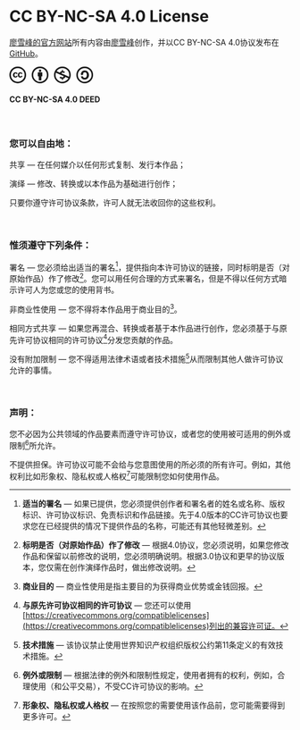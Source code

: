 # CC BY-NC-SA 4.0 License

[廖雪峰的官方网站](https://liaoxuefeng.com)所有内容由[廖雪峰](https://liaoxuefeng.com)创作，并以CC BY-NC-SA 4.0协议发布在[GitHub](https://github.com/michaelliao/liaoxuefeng.com)。

<svg width="150px" height="30px" viewBox="0 0 150 30" xmlns="http://www.w3.org/2000/svg">
    <path xmlns="http://www.w3.org/2000/svg"
        d="M 14.972 0 C 19.168 0 22.741 1.465 25.687 4.393 C 27.075 5.771 28.168 7.416 28.9 9.228 C 29.633 11.04 30 12.964 30 15 C 30 17.054 29.637 18.978 28.915 20.772 C 28.194 22.564 27.103 24.184 25.715 25.526 C 24.287 26.949 22.594 28.077 20.732 28.848 C 18.908 29.61 16.95 30.001 14.973 30 C 12.991 30 11.093 29.62 9.281 28.86 C 7.456 28.093 5.799 26.974 4.406 25.567 C 2.969 24.13 1.875 22.509 1.125 20.705 C 0.374 18.897 -0.008 16.958 0 15 C 0 13.018 0.38 11.112 1.138 9.281 C 1.905 7.44 3.029 5.769 4.446 4.366 C 7.303 1.456 10.812 0 14.972 0 Z M 15.027 2.706 C 11.598 2.706 8.714 3.902 6.375 6.295 C 5.221 7.454 4.298 8.822 3.655 10.326 C 3.024 11.804 2.701 13.395 2.705 15.001 C 2.705 16.608 3.021 18.157 3.655 19.647 C 4.292 21.143 5.216 22.499 6.375 23.639 C 7.517 24.785 8.873 25.695 10.365 26.318 C 11.848 26.934 13.402 27.242 15.027 27.242 C 16.634 27.242 18.191 26.93 19.702 26.305 C 21.223 25.672 22.609 24.753 23.786 23.6 C 26.125 21.314 27.294 18.448 27.294 15 C 27.294 13.34 26.99 11.769 26.384 10.287 C 25.775 8.801 24.873 7.453 23.733 6.322 C 21.321 3.912 18.419 2.706 15.027 2.706 Z M 14.839 12.509 L 12.829 13.554 C 12.614 13.109 12.352 12.796 12.039 12.617 C 11.727 12.439 11.437 12.349 11.169 12.349 C 9.829 12.349 9.159 13.233 9.159 15.001 C 9.159 15.804 9.329 16.447 9.668 16.929 C 10.008 17.411 10.508 17.653 11.168 17.653 C 12.044 17.653 12.66 17.223 13.018 16.367 L 14.865 17.304 C 14.489 18.019 13.924 18.617 13.231 19.032 C 12.535 19.452 11.767 19.662 10.928 19.662 C 9.588 19.662 8.508 19.252 7.686 18.429 C 6.865 17.609 6.454 16.465 6.454 15.001 C 6.454 13.573 6.87 12.439 7.7 11.6 C 8.53 10.76 9.579 10.34 10.847 10.34 C 12.705 10.34 14.035 11.063 14.839 12.51 L 14.839 12.509 Z M 23.491 12.509 L 21.508 13.554 C 21.294 13.109 21.03 12.796 20.718 12.617 C 20.405 12.439 20.105 12.349 19.821 12.349 C 18.481 12.349 17.811 13.233 17.811 15.001 C 17.811 15.804 17.981 16.447 18.321 16.929 C 18.659 17.411 19.159 17.653 19.821 17.653 C 20.695 17.653 21.311 17.223 21.668 16.367 L 23.543 17.304 C 23.152 18.017 22.579 18.613 21.883 19.032 C 21.187 19.452 20.428 19.662 19.606 19.662 C 18.249 19.662 17.165 19.252 16.353 18.429 C 15.539 17.609 15.133 16.465 15.133 15.001 C 15.133 13.573 15.548 12.439 16.379 11.6 C 17.209 10.76 18.258 10.34 19.526 10.34 C 21.383 10.34 22.706 11.063 23.491 12.51 L 23.491 12.509 Z"
        fill="currentColor" transform="matrix(1, 0, 0, 1, 0, -2.842170943040401e-14)" />
    <path xmlns="http://www.w3.org/2000/svg"
        d="M 54.973 0 C 59.186 0 62.741 1.446 65.633 4.34 C 68.544 7.25 70 10.803 70 15 C 70 19.215 68.57 22.723 65.713 25.526 C 62.678 28.51 59.098 30 54.973 30 C 50.919 30 47.402 28.526 44.42 25.58 C 41.474 22.633 40 19.107 40 15 C 40 10.893 41.474 7.34 44.42 4.34 C 47.313 1.446 50.83 0 54.973 0 Z M 55.027 2.706 C 51.617 2.706 48.732 3.902 46.375 6.295 C 43.928 8.795 42.705 11.697 42.705 15.001 C 42.705 18.322 43.919 21.197 46.347 23.625 C 48.776 26.054 51.669 27.267 55.026 27.267 C 58.365 27.267 61.276 26.045 63.758 23.597 C 66.116 21.33 67.294 18.464 67.294 14.999 C 67.294 11.589 66.097 8.688 63.705 6.294 C 61.313 3.902 58.42 2.706 55.027 2.706 Z M 59.045 11.276 L 59.045 17.41 L 57.33 17.41 L 57.33 24.696 L 52.67 24.696 L 52.67 17.41 L 50.956 17.41 L 50.956 11.276 C 50.951 11.019 51.053 10.772 51.236 10.593 C 51.416 10.409 51.663 10.307 51.92 10.312 L 58.081 10.312 C 58.331 10.312 58.555 10.405 58.751 10.592 C 58.942 10.768 59.049 11.016 59.045 11.276 Z M 52.91 7.42 C 52.91 6.01 53.606 5.304 55 5.304 C 56.394 5.304 57.09 6.009 57.09 7.42 C 57.09 8.813 56.393 9.51 55 9.51 C 53.607 9.51 52.91 8.813 52.91 7.42 Z"
        fill="currentColor" transform="matrix(1, 0, 0, 1, 0, -2.842170943040401e-14)" />
    <path xmlns="http://www.w3.org/2000/svg"
        d="M 94.973 0 C 99.187 0 102.741 1.446 105.633 4.339 C 108.544 7.232 110 10.786 110 15 C 110 19.215 108.571 22.723 105.713 25.527 C 102.678 28.51 99.097 30 94.973 30 C 90.901 30 87.383 28.518 84.42 25.554 C 81.474 22.607 80 19.09 80 15 C 80 10.893 81.474 7.34 84.42 4.34 C 87.313 1.446 90.83 0 94.973 0 Z M 83.375 10.956 C 82.929 12.188 82.705 13.536 82.705 15.001 C 82.705 18.322 83.919 21.197 86.347 23.625 C 88.794 26.037 91.687 27.242 95.026 27.242 C 98.401 27.242 101.311 26.019 103.759 23.572 C 104.634 22.733 105.32 21.858 105.82 20.946 L 100.169 18.428 C 99.989 19.348 99.479 20.172 98.736 20.745 C 97.976 21.343 97.079 21.688 96.043 21.776 L 96.043 24.08 L 94.303 24.08 L 94.303 21.776 C 92.642 21.759 91.123 21.161 89.749 19.982 L 91.812 17.893 C 92.793 18.803 93.91 19.259 95.16 19.259 C 95.677 19.259 96.12 19.143 96.486 18.91 C 96.852 18.679 97.036 18.295 97.036 17.759 C 97.036 17.383 96.901 17.079 96.634 16.848 L 95.187 16.231 L 93.42 15.427 L 91.036 14.383 L 83.375 10.956 Z M 95.027 2.678 C 91.617 2.678 88.732 3.884 86.375 6.294 C 85.785 6.884 85.232 7.554 84.715 8.304 L 90.447 10.875 C 90.688 10.1 91.19 9.433 91.867 8.987 C 92.562 8.514 93.375 8.25 94.304 8.197 L 94.304 5.893 L 96.045 5.893 L 96.045 8.197 C 97.421 8.268 98.67 8.732 99.795 9.589 L 97.84 11.6 C 97 11.01 96.143 10.716 95.268 10.716 C 94.804 10.716 94.388 10.806 94.023 10.983 C 93.657 11.162 93.473 11.466 93.473 11.894 C 93.473 12.019 93.518 12.144 93.607 12.269 L 95.509 13.127 L 96.822 13.717 L 99.232 14.787 L 106.919 18.216 C 107.169 17.162 107.294 16.091 107.294 15.002 C 107.294 11.555 106.098 8.653 103.706 6.295 C 101.331 3.885 98.436 2.679 95.026 2.679 L 95.027 2.678 Z"
        fill="currentColor" transform="matrix(1, 0, 0, 1, 0, -2.842170943040401e-14)" />
    <path xmlns="http://www.w3.org/2000/svg"
        d="M 134.973 0 C 139.169 0 142.723 1.455 145.633 4.366 C 148.544 7.26 150 10.804 150 15 C 150 19.197 148.57 22.714 145.713 25.553 C 142.696 28.518 139.115 30 134.973 30 C 130.919 30 127.402 28.527 124.42 25.58 C 121.474 22.634 120 19.108 120 15 C 120 10.912 121.474 7.367 124.42 4.367 C 127.33 1.455 130.848 0 134.973 0 Z M 135.027 2.706 C 131.617 2.706 128.732 3.911 126.375 6.322 C 123.928 8.805 122.705 11.697 122.705 15 C 122.705 18.34 123.919 21.214 126.347 23.625 C 128.776 26.055 131.669 27.268 135.026 27.268 C 138.365 27.268 141.276 26.045 143.758 23.598 C 146.116 21.313 147.294 18.447 147.294 15 C 147.294 11.572 146.097 8.679 143.705 6.322 C 141.33 3.91 138.437 2.706 135.027 2.706 Z M 128.33 12.884 C 128.616 11.044 129.356 9.62 130.553 8.611 C 131.749 7.603 133.204 7.098 134.919 7.098 C 137.275 7.098 139.151 7.858 140.544 9.375 C 141.937 10.892 142.634 12.839 142.634 15.214 C 142.634 17.518 141.91 19.433 140.464 20.959 C 139.017 22.485 137.143 23.249 134.838 23.249 C 133.142 23.249 131.678 22.741 130.446 21.722 C 129.213 20.704 128.473 19.258 128.222 17.383 L 132 17.383 C 132.09 19.205 133.187 20.116 135.295 20.116 C 136.348 20.116 137.197 19.66 137.839 18.75 C 138.483 17.84 138.804 16.624 138.804 15.107 C 138.804 13.517 138.51 12.308 137.921 11.477 C 137.331 10.647 136.484 10.232 135.376 10.232 C 133.375 10.232 132.25 11.116 132.001 12.883 L 133.099 12.883 L 130.126 15.856 L 127.153 12.883 L 128.33 12.883 L 128.33 12.884 Z"
        fill="currentColor" transform="matrix(1, 0, 0, 1, 0, -2.842170943040401e-14)" />
</svg>

#### CC BY-NC-SA 4.0 DEED

&nbsp;

### 您可以自由地：

共享 — 在任何媒介以任何形式复制、发行本作品；

演绎 — 修改、转换或以本作品为基础进行创作；

只要你遵守许可协议条款，许可人就无法收回你的这些权利。

&nbsp;

### 惟须遵守下列条件：

署名 — 您必须给出适当的署名[^appropriate_credit]，提供指向本许可协议的链接，同时标明是否（对原始作品）作了修改[^indicate_changes]。您可以用任何合理的方式来署名，但是不得以任何方式暗示许可人为您或您的使用背书。

非商业性使用 — 您不得将本作品用于商业目的[^commercial_purposes]。

相同方式共享 — 如果您再混合、转换或者基于本作品进行创作，您必须基于与原先许可协议相同的许可协议[^same_license]分发您贡献的作品。

没有附加限制 — 您不得适用法律术语或者技术措施[^technological_measures]从而限制其他人做许可协议允许的事情。

&nbsp;

### 声明：

您不必因为公共领域的作品要素而遵守许可协议，或者您的使用被可适用的例外或限制[^exception_limitation]所允许。

不提供担保。许可协议可能不会给与您意图使用的所必须的所有许可。例如，其他权利比如形象权、隐私权或人格权[^publicity_privacy_etc]可能限制您如何使用作品。

[^appropriate_credit]: **适当的署名** — 如果已提供，您必须提供创作者和署名者的姓名或名称、版权标识、许可协议标识、免责标识和作品链接。先于4.0版本的CC许可协议也要求您在已经提供的情况下提供作品的名称，可能还有其他轻微差别。

[^indicate_changes]: **标明是否（对原始作品）作了修改** — 根据4.0协议，您必须说明，如果您修改作品和保留以前修改的说明，您必须明确说明。根据3.0协议和更早的协议版本，您仅需在创作演绎作品时，做出修改说明。

[^commercial_purposes]: **商业目的** — 商业性使用是指主要目的为获得商业优势或金钱回报。

[^same_license]: **与原先许可协议相同的许可协议** — 您还可以使用[https://creativecommons.org/compatiblelicenses](https://creativecommons.org/compatiblelicenses)列出的兼容许可证。

[^technological_measures]: **技术措施** — 该协议禁止使用世界知识产权组织版权公约第11条定义的有效技术措施。

[^exception_limitation]: **例外或限制** — 根据法律的例外和限制性规定，使用者拥有的权利，例如，合理使用（和公平交易），不受CC许可协议的影响。

[^publicity_privacy_etc]: **形象权、隐私权或人格权** — 在按照您的需要使用该作品前，您可能需要得到更多许可。
